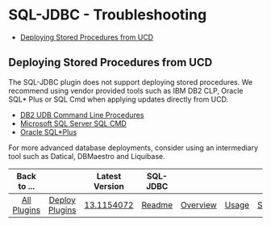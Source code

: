 
# SQL-JDBC - Troubleshooting

* [Deploying Stored Procedures from UCD](https://urbancode.github.io/IBM-UCx-PLUGIN-DOCS/UCD/SQL-JDBC/troubleshooting.html)

## Deploying Stored Procedures from UCD

The SQL-JDBC plugin does not support deploying stored procedures. We recommend using vendor provided tools such as IBM DB2 CLP, Oracle SQL\* Plus or SQL Cmd when applying updates directly from UCD.

* [DB2 UDB Command Line Procedures](https://www.ibm.com/developerworks/data/library/techarticle/dm-0503melnyk/)
* [Microsoft SQL Server SQL CMD](https://urbancode.github.io/IBM-UCx-PLUGIN-DOCS/UCD/SQLCmd/)
* [Oracle SQL\*Plus](https://urbancode.github.io/IBM-UCx-PLUGIN-DOCS/UCD/SQLPlus/)

For more advanced database deployments, consider using an intermediary tool such as Datical, DBMaestro and Liquibase.


|          Back to ...          |                                |                                                    Latest Version                                                     |      SQL-JDBC       |||||
|:-----------------------------:|:------------------------------:|:---------------------------------------------------------------------------------------------------------------------:|:-------------------:| :---: | :---: | :---: | :---: |
| [All Plugins](../../index.md) | [Deploy Plugins](../README.md) | [13.1154072](https://raw.githubusercontent.com/UrbanCode/IBM-UCD-PLUGINS/main/files/SQLJDBC/ucd-SQL-JDBC-13.1154072.zip) | [Readme](README.md) |[Overview](overview.md)|[Usage](usage.md)|[Steps](steps.md)|[Downloads](downloads.md)|
